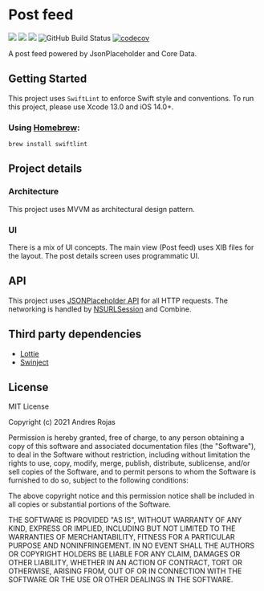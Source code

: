 # Post feed
![](https://badges.fyi/github/latest-tag/AndresR173/post-feed)
![](https://badges.fyi/github/stars/AndresR173/post-feed)
![](https://badges.fyi/github/license/AndresR173/post-feed)
![GitHub Build Status](https://github.com/AndresR173/ShopApp/workflows/Swift/badge.svg)
[![codecov](https://codecov.io/gh/AndresR173/ShopApp/branch/main/graph/badge.svg?token=8H3F0HWP4M)](https://codecov.io/gh/AndresR173/post-feed)

A post feed powered by JsonPlaceholder and Core Data.

## Getting Started

This project uses `SwiftLint` to enforce Swift style and conventions. To run this project, please use Xcode 13.0 and iOS 14.0+.

### Using [Homebrew](http://brew.sh/):
```
brew install swiftlint
```

## Project details

### Architecture
This project uses MVVM as architectural design pattern.

### UI
There is a mix of UI concepts. The main view (Post feed) uses XIB files for the layout. The post details screen uses programmatic UI.
## API
This project uses [JSONPlaceholder API](https://jsonplaceholder.typicode.com/) for all HTTP requests.
The networking is handled by [NSURLSession](https://developer.apple.com/documentation/foundation/urlsession/processing_url_session_data_task_results_with_combine) and Combine.

## Third party dependencies

- [Lottie](https://github.com/airbnb/lottie-ios)
- [Swinject](https://github.com/Swinject/Swinject)

 License
 ----


MIT License

Copyright (c) 2021 Andres Rojas

Permission is hereby granted, free of charge, to any person obtaining a copy of this software and associated documentation files (the "Software"), to deal in the Software without restriction, including without limitation the rights to use, copy, modify, merge, publish, distribute, sublicense, and/or sell copies of the Software, and to permit persons to whom the Software is furnished to do so, subject to the following conditions: 

The above copyright notice and this permission notice shall be included in all copies or substantial portions of the Software.

THE SOFTWARE IS PROVIDED "AS IS", WITHOUT WARRANTY OF ANY KIND, EXPRESS OR IMPLIED, INCLUDING BUT NOT LIMITED TO THE WARRANTIES OF MERCHANTABILITY, FITNESS FOR A PARTICULAR PURPOSE AND NONINFRINGEMENT. IN NO EVENT SHALL THE AUTHORS OR COPYRIGHT HOLDERS BE LIABLE FOR ANY CLAIM, DAMAGES OR OTHER LIABILITY, WHETHER IN AN ACTION OF CONTRACT, TORT OR OTHERWISE, ARISING FROM, OUT OF OR IN CONNECTION WITH THE SOFTWARE OR THE USE OR OTHER DEALINGS IN THE SOFTWARE.
